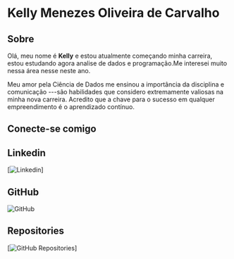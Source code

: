 # Kelly Menezes Oliveira de Carvalho

## Sobre
Olá, meu nome é **Kelly** e estou atualmente começando minha carreira, estou estudando agora analise de dados e programação.Me interesei muito nessa área nesse neste ano.

Meu amor pela Ciência de Dados me ensinou a importância da disciplina e comunicação ---são habilidades que considero extremamente valiosas na minha nova carreira. Acredito que a chave para o sucesso em qualquer empreendimento é o aprendizado contínuo.

## Conecte-se comigo

## Linkedin
[![Linkedin](www.linkedin.com/in/kelly-menezes-a02a72116)]

## GitHub
![GitHub](https://github.com/KellyMenezes)
## Repositories
[![GitHub Repositories](https://github.com/KellyMenezes?tab=repositories)]
